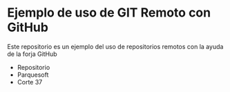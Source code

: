 # Ejemplo de uso de GIT Remoto con GitHub
Este repositorio es un ejemplo del uso de repositorios remotos con la ayuda de la forja GitHub
- Repositorio
- Parquesoft
- Corte 37